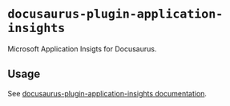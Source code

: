 # `docusaurus-plugin-application-insights`

Microsoft Application Insigts for Docusaurus.

## Usage

See [docusaurus-plugin-application-insights documentation](https://microsoft.github.io/microsoft/docusaurus-plugins-rise4fun/docs/plugins/application-insights).
